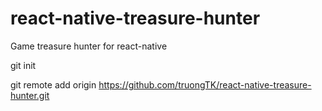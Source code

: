 # react-native-treasure-hunter
Game treasure hunter for react-native

git init

git remote add origin https://github.com/truongTK/react-native-treasure-hunter.git
